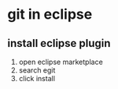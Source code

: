 # git in eclipse

## install eclipse plugin

1. open eclipse marketplace
2. search egit
3. click install
